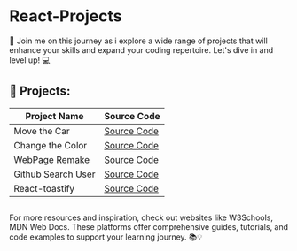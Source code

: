 # React-Projects


📢 Join me on this journey as i explore a wide range of projects that will enhance your skills and expand your coding repertoire. Let's dive in and level up! 💻

## 🔨 Projects:

| Project Name  | Source Code                                                                        | 
| ------------- | ---------------------------------------------------------------------------------- | 
| Move the Car  | [Source Code](https://github.com/karamanburak/React-Projects/tree/main/move-the-car) | 
| Change the Color | [Source Code](https://github.com/karamanburak/react-projects/tree/main/change-the-color) | 
| WebPage Remake | [Source Code](https://github.com/karamanburak/react-projects/tree/main/Clarusway-Website-Page-with-Router) | 
| Github Search User | [Source Code](https://github.com/karamanburak/react-projects/tree/main/github-search-user) | 
| React-toastify | [Source Code]() | 


##

For more resources and inspiration, check out websites like W3Schools, MDN Web Docs. These platforms offer comprehensive guides, tutorials, and code examples to support your learning journey. 📚💡
